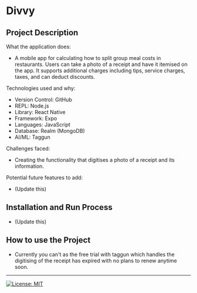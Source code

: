 # Divvy

## Project Description

What the application does:
- A mobile app for calculating how to split group meal costs in restaurants. Users can take a photo of a receipt and have it itemised on the app. It supports additional charges including tips, service charges, taxes, and can deduct discounts.

Technologies used and why:

- Version Control: GitHub
- REPL: Node.js
- Library: React Native
- Framework: Expo
- Languages: JavaScript
- Database: Realm (MongoDB)
- AI/ML: Taggun

Challenges faced:
- Creating the functionality that digitises a photo of a receipt and its information.

Potential future features to add:

- (Update this)

## Installation and Run Process

- (Update this)

## How to use the Project

- Currently you can't as the free trial with taggun which handles the digitising of the receipt has expired with no plans to renew anytime soon. 

---

[![License: MIT](https://img.shields.io/badge/License-MIT-A31F34.svg)](https://opensource.org/licenses/MIT)
